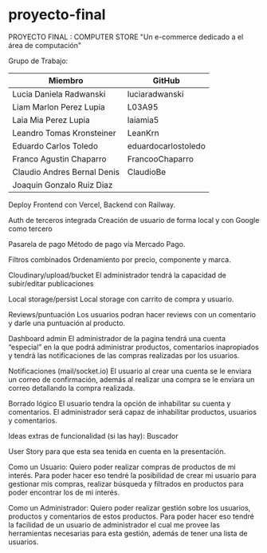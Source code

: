 # proyecto-final
PROYECTO FINAL : COMPUTER STORE
"Un e-commerce dedicado a el área de computación"

Grupo de Trabajo:


<table class="tg">
<thead>
  <tr>
    <th class="tg-0lax">Miembro</th>
    <th class="tg-0lax">GitHub</th>
  </tr>
</thead>
<tbody>
  <tr>
    <td class="tg-0lax">Lucia Daniela Radwanski</td>
    <td class="tg-0lax">luciaradwanski</td>
  </tr>
  <tr>
    <td class="tg-0lax">Liam Marlon Perez Lupia</td>
    <td class="tg-0lax">L03A95</td>
  </tr>
  <tr>
    <td class="tg-0lax">Laia Mia Perez Lupia</td>
    <td class="tg-0lax">laiamia5</td>
  </tr>
  <tr>
    <td class="tg-0lax">Leandro Tomas Kronsteiner</td>
    <td class="tg-0lax">LeanKrn</td>
  </tr>
  <tr>
    <td class="tg-0lax">Eduardo Carlos Toledo</td>
    <td class="tg-0lax">eduardocarlostoledo</td>
  </tr>
  <tr>
    <td class="tg-0lax">Franco Agustin Chaparro</td>
    <td class="tg-0lax">FrancooChaparro</td>
  </tr>
  <tr>
    <td class="tg-0lax">Claudio Andres Bernal Denis</td>
    <td class="tg-0lax">ClaudioBe</td>
  </tr>
  <tr>
    <td class="tg-0lax">Joaquin Gonzalo Ruiz Diaz</td>
    <td class="tg-0lax"></td>
  </tr>
</tbody>
</table>


Deploy
Frontend con Vercel, Backend con Railway.

Auth de terceros integrada 
Creación de usuario de forma local y con Google
como tercero

Pasarela de pago
Método de pago vía Mercado Pago.

Filtros combinados
Ordenamiento por precio, componente y marca.

Cloudinary/upload/bucket
El administrador tendrá la capacidad de subir/editar
publicaciones

Local storage/persist
Local storage con carrito de compra y usuario.

Reviews/puntuación
Los usuarios podran hacer reviews con un
comentario y darle una puntuación al producto.

Dashboard admin
El administrador de la pagina tendrá una cuenta
“especial” en la que podrá administrar productos,
comentarios inapropiados y tendrá las
notificaciones de las compras realizadas por los
usuarios.

Notificaciones (mail/socket.io)
El usuario al crear una cuenta se le enviara un
correo de confirmación, además al realizar una
compra se le enviara un correo detallando la
compra realizada.

Borrado lógico 
El usuario tendra la opción de inhabilitar su cuenta
y comentarios. El administrador será capaz de
inhabilitar productos, usuarios y comentarios.

Ideas extras de funcionalidad (si las hay):
Buscador

User Story para que esta sea tenida en cuenta en la
presentación.

Como un Usuario:
Quiero poder realizar compras de productos de mi interés.
Para poder hacer eso tendré la posibilidad de crear mi usuario para gestionar mis compras,
realizar búsqueda y filtrados en productos para poder encontrar los de mi interés.

Como un Administrador:
Quiero poder realizar gestión sobre los usuarios, productos y comentarios de estos productos.
Para poder hacer eso tendré la facilidad de un usuario de administrador el cual me provee las
herramientas necesarias para esta gestión, además de tener una lista de usuarios.
